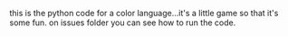 this is the python code for a color language...it's a little game so that it's some fun. on issues folder you can see how to run the code.
